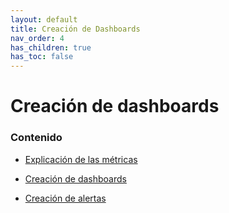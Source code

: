 ```yaml
---
layout: default
title: Creación de Dashboards
nav_order: 4
has_children: true
has_toc: false
---
```

# Creación de dashboards


### Contenido

- [Explicación de las métricas](https://iagolb.github.io/docs/Creación%20de%20Dashboards/Gestión%20de%20las%20métricas/)

- [Creación de dashboards](https://iagolb.github.io/docs/Creación%20de%20Dashboards/Creación%20de%20dashboards/)

- [Creación de alertas](https://iagolb.github.io/docs/Creaci%C3%B3n%20de%20Dashboards/Creaci%C3%B3n%20de%20alertas/)
